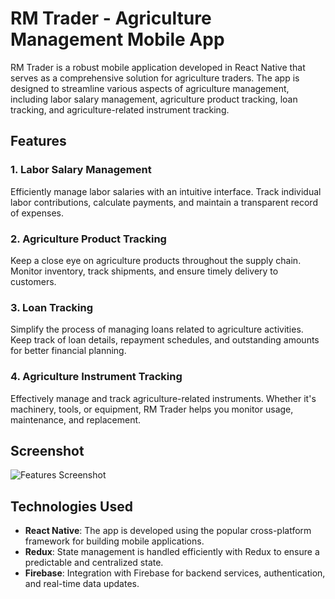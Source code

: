 # RM Trader - Agriculture Management Mobile App

RM Trader is a robust mobile application developed in React Native that serves as a comprehensive solution for agriculture traders. The app is designed to streamline various aspects of agriculture management, including labor salary management, agriculture product tracking, loan tracking, and agriculture-related instrument tracking.

## Features

### 1. Labor Salary Management
Efficiently manage labor salaries with an intuitive interface. Track individual labor contributions, calculate payments, and maintain a transparent record of expenses.

### 2. Agriculture Product Tracking
Keep a close eye on agriculture products throughout the supply chain. Monitor inventory, track shipments, and ensure timely delivery to customers.

### 3. Loan Tracking
Simplify the process of managing loans related to agriculture activities. Keep track of loan details, repayment schedules, and outstanding amounts for better financial planning.

### 4. Agriculture Instrument Tracking
Effectively manage and track agriculture-related instruments. Whether it's machinery, tools, or equipment, RM Trader helps you monitor usage, maintenance, and replacement.

## Screenshot

![Features Screenshot](https://i.postimg.cc/T38P2gfH/rm-9688ff05.png)


## Technologies Used

- **React Native**: The app is developed using the popular cross-platform framework for building mobile applications.
- **Redux**: State management is handled efficiently with Redux to ensure a predictable and centralized state.
- **Firebase**: Integration with Firebase for backend services, authentication, and real-time data updates.
